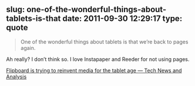 slug: one-of-the-wonderful-things-about-tablets-is-that
date: 2011-09-30 12:29:17
type: quote
---

> One of the wonderful things about tablets is that we’re back to pages again.

Ah really? I don’t think so. I love Instapaper and Reeder for not using pages.

 [Flipboard is trying to reinvent media for the tablet age — Tech News and Analysis](http://gigaom.com/2011/09/26/flipboard-josh-quittner-mobilize-2011/)
